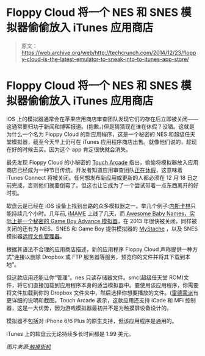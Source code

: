 # Floppy Cloud 将一个 NES 和 SNES 模拟器偷偷放入 iTunes 应用商店 

> 原文：<https://web.archive.org/web/http://techcrunch.com/2014/12/23/floppy-cloud-is-the-latest-emulator-to-sneak-into-to-itunes-app-store/>

# Floppy Cloud 将一个 NES 和 SNES 模拟器偷偷放入 iTunes 应用商店

iOS 上的模拟器通常会在苹果应用商店审查团队发现它们的存在后立即被关闭——这通常要归功于新闻和博客报道。(抱歉。)但是猜猜现在谁在休假？没错。这就是为什么一个名为 Floppy Cloud 的新应用程序，这是一个秘密的 NES 和超级任天堂模拟器，截至今天早上仍可在 iTunes 应用程序商店出售。就像他们说的，趁现在好的时候去买。因为这个 app 肯定很快就会消失。

最先发现 Floppy Cloud 的小秘密的 [Touch Arcade](https://web.archive.org/web/20230129102346/http://toucharcade.com/2014/12/22/how-to-emulate-super-nintento-and-nes-without-jailbreaking/) 指出，偷偷将模拟器放入应用商店已经成为一种节日传统。开发者知道应用审查团队[正在休假](https://web.archive.org/web/20230129102346/https://developer.apple.com/news/?id=12082104a)，这意味着 iTunes Connect 将被关闭。任何想发布新应用或更新的人都必须在 12 月 18 日之前完成，否则他们就要倒霉了。但这也让它成为了一个尝试带着一点东西离开的好时机。

软盘云是已经在 iOS 设备上找到出路的众多模拟器之一。举几个例子:[内斯卡林](https://web.archive.org/web/20230129102346/http://toucharcade.com/2009/12/21/nes-emulator-nescaline-released-on-the-app-store/)只能持续几个小时。几年前, [iMAME](https://web.archive.org/web/20230129102346/http://toucharcade.com/2011/12/21/get-it-before-its-gone-imame-hits-the-app-store/) 上线了几天，而 [Awesome Baby Names，实际上是一个秘密的 Game Boy Advance 模拟器](https://web.archive.org/web/20230129102346/https://techcrunch.com/2013/03/19/iphone-app-contains-secret-game-boy-advance-emulator-get-it-before-its-gone/)，在 2013 年很快被关闭，同样被关闭的还有为 NES、SNES 和 Game Boy 提供模拟器的 [MyStache](https://web.archive.org/web/20230129102346/http://www.iphonehacks.com/2013/07/download-quick-app-with-hidden-game-boy-and-nintendo-emulators-sneaks-into-app-store.html) ，以及 SNES 模拟器[远程文件管理器](https://web.archive.org/web/20230129102346/http://toucharcade.com/2013/09/04/a-snes-emulator-snuck-on-the-app-store-via-remote-file-manager/)。

根据其语法不合理的应用商店描述，新的应用程序 Floppy Cloud 声称提供一种方式“连接以删除 Dropbox 或 FTP 服务器等服务，预览你的文件并将其下载到本地”。

但这款应用还能让你“管理”。nes 只读存储器文件。smc(超级任天堂 ROM)文件，将它们直接加载到应用程序本身的适当模拟器中。要使用该应用程序，你需要将文件加载到你的 Dropbox 文件夹中，然后选择你想要播放的文件。([雷德蒙派](https://web.archive.org/web/20230129102346/http://www.redmondpie.com/super-nintendo-and-nes-emulator-for-ios-sneaks-into-app-store-download-now-before-its-pulled/)有更详细的说明和截图。Touch Arcade 表示，这款应用还支持 iCade 和 MFi 控制器，这是一大优势，因为游戏模拟器最初并不是为触摸屏设备设计的。

模拟器不包括对 iPhone 6/6 Plus 的原生支持，但该应用程序是通用的。

iTunes 上的软盘云无论持续多长时间都是 1.99 美元。

*图片来源:[触摸街机](https://web.archive.org/web/20230129102346/http://toucharcade.com/2014/12/22/how-to-emulate-super-nintento-and-nes-without-jailbreaking/)*